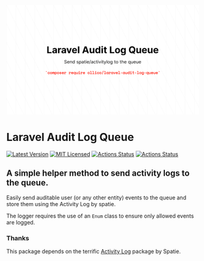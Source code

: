 <p align="center"><img src="/art/banner.png" alt="Laravel Audit Log Queue"></p>

# Laravel Audit Log Queue

[![Latest Version](https://img.shields.io/github/release/ollico/laravel-audit-log-queue.svg?style=flat-square)](https://github.com/ollico/laravel-audit-log-queue/releases)
[![MIT Licensed](https://img.shields.io/badge/license-MIT-brightgreen.svg?style=flat-square)](LICENSE.md)
[![Actions Status](https://github.com/ollico/laravel-audit-log-queue/workflows/run-tests/badge.svg)](https://github.com/ollico/laravel-audit-log-queue/actions)
[![Actions Status](https://github.com/ollico/laravel-audit-log-queue/workflows/cs-styling/badge.svg)](https://github.com/ollico/laravel-audit-log-queue/actions)

## A simple helper method to send activity logs to the queue.

Easily send auditable user (or any other entity) events to the queue and store them using the Activity Log by spatie.

The logger requires the use of an `Enum` class to ensure only allowed events are logged.

### Thanks
This package depends on the terrific [Activity Log](https://github.com/spatie/activitylog) package by Spatie.
